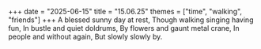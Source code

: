+++
date = "2025-06-15"
title = "15.06.25"
themes = ["time", "walking", "friends"]
+++
A blessed sunny day at rest,
Though walking singing having fun,
In bustle and quiet doldrums,
By flowers and gaunt metal crane,
In people and without again,
But slowly slowly by.
